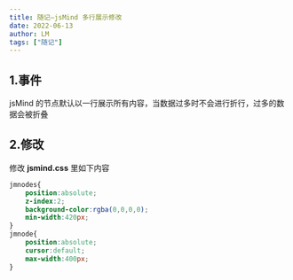 ```yaml
---
title: 随记—jsMind 多行展示修改
date: 2022-06-13
author: LM
tags: ["随记"]
---
```


## 1.事件

jsMind 的节点默认以一行展示所有内容，当数据过多时不会进行折行，过多的数据会被折叠

## 2.修改

修改 **jsmind.css** 里如下内容

```css
jmnodes{
    position:absolute;
    z-index:2;
    background-color:rgba(0,0,0,0);
    min-width:420px;
}
jmnode{
    position:absolute;
    cursor:default;
    max-width:400px;
}
```


